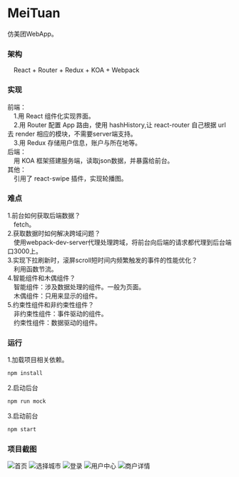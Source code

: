 # MeiTuan
仿美团WebApp。
### 架构
&ensp;&ensp;React + Router + Redux + KOA + Webpack
### 实现
前端：<br>
&ensp;&ensp;1.用 React 组件化实现界面。<br>
&ensp;&ensp;2.用 Router 配置 App 路由，使用 hashHistory,让 react-router 自己根据 url 去 render 相应的模块，不需要server端支持。<br>
&ensp;&ensp;3.用 Redux 存储用户信息，账户与所在地等。<br>
后端：<br>
&ensp;&ensp;用 KOA 框架搭建服务端，读取json数据，并暴露给前台。<br>
其他：<br>
&ensp;&ensp;引用了 react-swipe 插件，实现轮播图。<br>
### 难点
1.前台如何获取后端数据？<br>
&ensp;&ensp;fetch。<br>
2.获取数据时如何解决跨域问题？<br>
&ensp;&ensp;使用webpack-dev-server代理处理跨域，将前台向后端的请求都代理到后台端口3000上。<br>
3.实现下拉刷新时，滚屏scroll短时间内频繁触发的事件的性能优化？<br>
&ensp;&ensp;利用函数节流。<br>
4.智能组件和木偶组件？<br>
&ensp;&ensp;智能组件：涉及数据处理的组件。一般为页面。<br>
&ensp;&ensp;木偶组件：只用来显示的组件。<br>
5.约束性组件和非约束性组件？<br>
&ensp;&ensp;非约束性组件：事件驱动的组件。<br>
&ensp;&ensp;约束性组件：数据驱动的组件。<br>
### 运行
1.加载项目相关依赖。<br>
```javascript
npm install
```
2.启动后台<br>
```javascript
npm run mock
```
3.启动前台<br>
```javascript
npm start
```
### 项目截图
![首页](https://github.com/Best921/MeiTuan/blob/master/AppShowImg/首页.jpg)
![选择城市](https://github.com/Best921/MeiTuan/blob/master/AppShowImg/选择城市.jpg)
![登录](https://github.com/Best921/MeiTuan/blob/master/AppShowImg/登录.jpg)
![用户中心](https://github.com/Best921/MeiTuan/blob/master/AppShowImg/用户中心.jpg)
![商户详情](https://github.com/Best921/MeiTuan/blob/master/AppShowImg/商户详情.jpg)